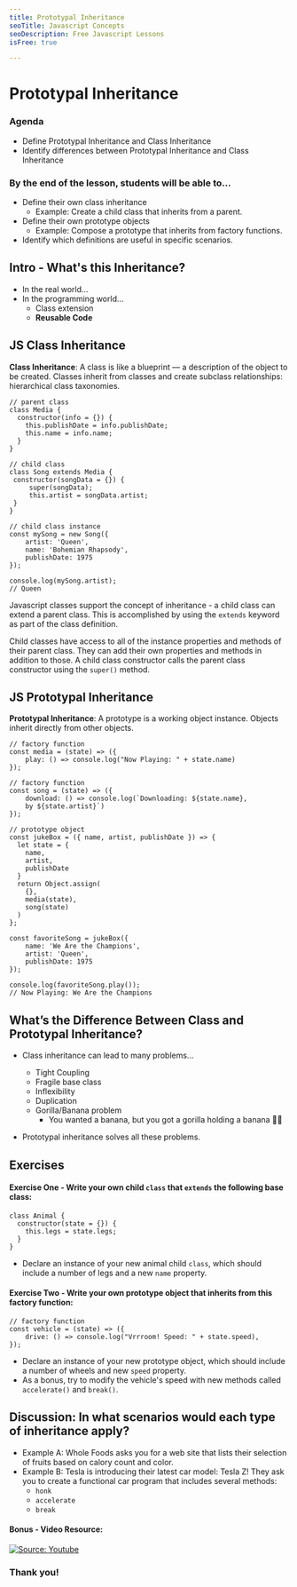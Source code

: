 ```yaml
---
title: Prototypal Inheritance 
seoTitle: Javascript Concepts
seoDescription: Free Javascript Lessons
isFree: true

---
```


# Prototypal Inheritance 

### Agenda
- Define Prototypal Inheritance and Class Inheritance
- Identify differences between Prototypal Inheritance and Class Inheritance

### By the end of the lesson, students will be able to... 
- Define their own class inheritance
    - Example: Create a child class that inherits from a parent.
- Define their own prototype objects
    - Example: Compose a prototype that inherits from factory functions.
- Identify which definitions are useful in specific scenarios. 

## Intro - What's this Inheritance?
- In the real world… 
- In the programming world… 
    - Class extension
    - **Reusable Code**

## JS Class Inheritance

**Class Inheritance**: A class is like a blueprint — a description of the object to be created. Classes inherit from classes and create subclass relationships: hierarchical class taxonomies.

```
// parent class
class Media {
  constructor(info = {}) {
    this.publishDate = info.publishDate;
    this.name = info.name;
  }
}

// child class
class Song extends Media {
 constructor(songData = {}) {
     super(songData);
     this.artist = songData.artist;
 }
}

// child class instance
const mySong = new Song({
    artist: 'Queen', 
    name: 'Bohemian Rhapsody',
    publishDate: 1975
});

console.log(mySong.artist);
// Queen
```

Javascript classes support the concept of inheritance - a child class can extend a parent class. This is accomplished by using the `extends` keyword as part of the class definition.

Child classes have access to all of the instance properties and methods of their parent class. They can add their own properties and methods in addition to those. A child class constructor calls the parent class constructor using the `super()` method.

## JS Prototypal Inheritance

**Prototypal Inheritance**: A prototype is a working object instance. Objects inherit directly from other objects.

```
// factory function
const media = (state) => ({
    play: () => console.log("Now Playing: " + state.name)
});

// factory function
const song = (state) => ({
    download: () => console.log(`Downloading: ${state.name}, 
    by ${state.artist}`) 
});

// prototype object
const jukeBox = ({ name, artist, publishDate }) => {
  let state = {
    name,
    artist,
    publishDate
  }
  return Object.assign(
    {},
    media(state),
    song(state)
  )
};

const favoriteSong = jukeBox({
    name: 'We Are the Champions', 
    artist: 'Queen', 
    publishDate: 1975
});

console.log(favoriteSong.play());
// Now Playing: We Are the Champions
```

## What’s the Difference Between Class and Prototypal Inheritance?

- Class inheritance can lead to many problems...
    - Tight Coupling
    - Fragile base class
    - Inflexibility
    - Duplication
    - Gorilla/Banana problem
        - You wanted a banana, but you got a gorilla holding a banana 🍌🦍  

- Prototypal inheritance solves all these problems.

## Exercises
#### Exercise One - Write your own child `class` that `extends` the following base class:

```
class Animal {
  constructor(state = {}) {
    this.legs = state.legs;
  }
}
```
- Declare an instance of your new animal child `class`, which should include a number of legs and a new `name` property.

#### Exercise Two - Write your own prototype object that inherits from this factory function:

```
// factory function
const vehicle = (state) => ({
    drive: () => console.log("Vrrroom! Speed: " + state.speed),
});
```
- Declare an instance of your new prototype object, which should include a number of wheels and new `speed` property.
- As a bonus, try to modify the vehicle's speed with new methods called `accelerate()` and `break()`.

## Discussion: In what scenarios would each type of inheritance apply?

- Example A: Whole Foods asks you for a web site that lists their selection of fruits based on calory count and color.
- Example B: Tesla is introducing their latest car model: Tesla Z! They ask you to create a functional car program that includes several methods: 
    - `honk`
    - `accelerate`
    - `break`

#### Bonus - Video Resource:

[![Source: Youtube](https://img.youtube.com/vi/wfMtDGfHWpA/0.jpg)](https://www.youtube.com/watch?v=wfMtDGfHWpA)

### Thank you!